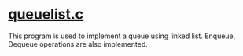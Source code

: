# [queuelist.c](https://github.com/Subathra19/Data-Structures-and-Algorithms/blob/main/Data-Structures-Linear/Queue/queuelist.c)
This program is used to implement a queue using linked list. Enqueue, Dequeue operations are also implemented.
